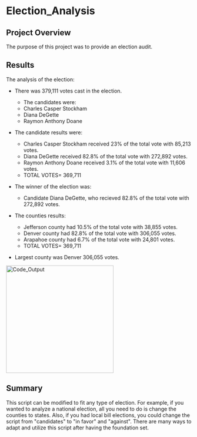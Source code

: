 # Election_Analysis

## Project Overview 
The purpose of this project was to provide an election audit. 
 

## Results 
The analysis of the election: 
  * There was 379,111 votes cast in the election.
    * The candidates were:
     * Charles Casper Stockham
     * Diana DeGette 
     * Raymon Anthony Doane
      
  * The candidate results were:
      * Charles Casper Stockham received 23% of the total vote with 85,213 votes.
      * Diana DeGette received 82.8% of the total vote with 272,892 votes.
      * Raymon Anthony Doane received 3.1% of the total vote with 11,606 votes. 
      * TOTAL VOTES= 369,711
      
  * The winner of the election was:
      * Candidate Diana DeGette, who recieved 82.8% of the total vote with 272,892 votes.
      
  * The counties results:
      * Jefferson county had 10.5% of the total vote with 38,855 votes. 
      * Denver county had 82.8% of the total vote with 306,055 votes. 
      * Arapahoe county had 6.7% of the total vote with 24,801 votes. 
      * TOTAL VOTES= 369,711

* Largest county was Denver 306,055 votes. 
 <img width="292" alt="Code_Output" src="https://user-images.githubusercontent.com/90435301/136634526-b873d829-2de4-404b-8458-e34ea97d7ab6.png">
 


## Summary
This script can be  modified to fit any type of election. For example, if you wanted to analyze a national election, all you need to do is change the counties to states. Also, if you had local bill elections, you could change the script from "candidates" to "in favor" and "against". There are many ways to adapt and utilize this script after having the foundation set.
